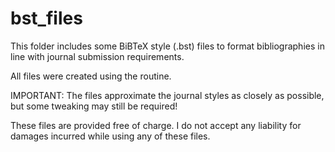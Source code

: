 # bst_files

This folder includes some BiBTeX style (.bst) files to format bibliographies in line with journal submission requirements.

All files were created using the <makebst> routine.

IMPORTANT: The files approximate the journal styles as closely as possible, but some tweaking may still be required!

These files are provided free of charge. I do not accept any liability for damages incurred while using any of these files.
